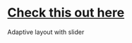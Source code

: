 # <a href="./ifeelsoempty.github.io/adaptive-layout">Check this out here</a>
Adaptive layout with slider 
